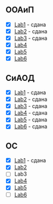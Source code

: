 ## ООАиП  

- [x] [Lab1](https://github.com/unshame/VSRepos/tree/master/OOP/Lab1-Classes) - сдана   
- [x] [Lab2](https://github.com/unshame/VSRepos/tree/master/OOP/Lab2-Inheretance) - сдана  
- [x] [Lab3](https://github.com/unshame/VSRepos/tree/master/OOP/Lab3-Factories) - сдана    
- [x] [Lab4](https://github.com/unshame/VSRepos/tree/master/OOP/Lab4-STLContainers)  
- [x] [Lab5](https://github.com/unshame/VSRepos/tree/master/OOP/Lab5-CSharp)  
- [x] [Lab6](https://github.com/unshame/VSRepos/tree/master/OOP/Lab6-GUI)  

## СиАОД  

- [x] [Lab1](https://github.com/unshame/VSRepos/tree/master/DATA/Lab1-Lists) - сдана  
- [x] [Lab2](https://github.com/unshame/VSRepos/tree/master/DATA/Lab2-BinaryTrees) - сдана  
- [x] [Lab3](https://github.com/unshame/VSRepos/tree/master/DATA/Lab3-Sorting) - сдана  
- [x] [Lab4](https://github.com/unshame/VSRepos/tree/master/DATA/Lab4-Hashing) - сдана      
- [x] [Lab5](https://github.com/unshame/VSRepos/tree/master/DATA/Lab5-Combinatorics) - сдана      
- [x] [Lab6](https://github.com/unshame/VSRepos/tree/master/DATA/Lab6-Heuristics) - сдана      

## ОС  

- [x] [Lab1](https://github.com/unshame/VSRepos/tree/master/OS/Lab1-Spy++) - сдана  
- [x] [Lab2](https://github.com/unshame/VSRepos/tree/master/OS/Lab2-BatchFiles)    
- [ ] Lab3   
- [x] [Lab4](https://github.com/unshame/VSRepos/tree/master/OS/Lab4-Threads1)    
- [x] [Lab5](https://github.com/unshame/VSRepos/tree/master/OS/Lab5-Threads2)    
- [ ] [Lab6](https://github.com/unshame/VSRepos/tree/master/OS/Lab6-SystemMonitoring)    
